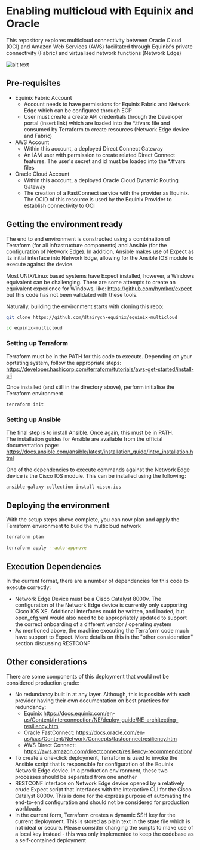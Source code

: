 # Enabling multicloud with Equinix and Oracle

This repository explores multicloud connectivity between Oracle Cloud (OCI) and Amazon Web Services (AWS) facilitated through Equinix's private connectivity (Fabric) and virtualised network functions (Network Edge)

![alt text](https://github.com/dtairych-equinix/equinix-multicloud/blob/main/img/oci-aws-equinix.jpg)

## Pre-requisites

- Equinix Fabric Account
    - Account needs to have permissions for Equinix Fabric and Network Edge which can be configured through ECP
    - User must create a create API credentials through the Developer portal (insert link) which are loaded into the *.tfvars file and consumed by Terraform to create resources (Network Edge device and Fabric)
- AWS Account
    - Within this account, a deployed Direct Connect Gateway
    - An IAM user with permission to create related Direct Connect features.  The user's secret and id must be loaded into the *.tfvars files
- Oracle Cloud Account
    - Within this account, a deployed Oracle Cloud Dynamic Routing Gateway
    - The creation of a FastConnect service with the provider as Equinix.  The OCID of this resource is used by the Equinix Provider to establish connectivity to OCI


## Getting the environment ready

The end to end environment is constructed using a combination of Terraform (for all infrastructure components) and Ansible (for the configuration of Network Edge).  In addition, Ansible makes use of Expect as its initial interface into Network Edge, allowing for the Ansible IOS module to execute against the device.  

Most UNIX/Linux based systems have Expect installed, however, a Windows equivalent can be challenging.  There are some  attempts to create an equivalent experience for Windows, like: https://github.com/hymkor/expect but this code has not been validated with these tools.  

Naturally, building the environment starts with cloning this repo:

```bash
git clone https://github.com/dtairych-equinix/equinix-multicloud

```
```bash
cd equinix-multicloud
```


### Setting up Terraform 

Terraform must be in the PATH for this code to execute.  Depending on your oprtating system, follow the appropriate steps: https://developer.hashicorp.com/terraform/tutorials/aws-get-started/install-cli

Once installed (and still in the directory above), perform initialise the Terraform environment

```bash
terraform init
```

### Setting up Ansible

The final step is to install Ansible.  Once again, this must be in PATH.  
The installation guides for Ansible are available from the official documentation page: https://docs.ansible.com/ansible/latest/installation_guide/intro_installation.html

One of the dependencies to execute commands against the Network Edge device is the Cisco IOS module.  This can be installed using the following: 

```bash
ansible-galaxy collection install cisco.ios
```

## Deploying the environment

With the setup steps above complete, you can now plan and apply the Terraform environment to build the multicloud network

```bash
terraform plan
```
```bash
terraform apply --auto-approve
```

## Execution Dependencies

In the current format, there are a number of dependencies for this code to execute correctly:
- Network Edge Device must be a Cisco Catalyst 8000v.  The configuration of the Network Edge device is currently only supporting Cisco IOS XE.  Additional interfaces could be written, and loaded, but open_cfg.yml would also need to be appropriately updated to support the correct onboarding of a different vendor / operating system
- As mentioned above, the machine executing the Terraform code much have support to Expect.  More details on this in the "other consideration" section discussing RESTCONF

## Other considerations

There are some components of this deployment that would not be considered production grade:
- No redundancy built in at any layer.  Although, this is possible with each provider having their own documentation on best practices for redundancy: 
    - Equinix https://docs.equinix.com/en-us/Content/Interconnection/NE/deploy-guide/NE-architecting-resiliency.htm 
    - Oracle FastConnect: https://docs.oracle.com/en-us/iaas/Content/Network/Concepts/fastconnectresiliency.htm
    - AWS Direct Connect: https://aws.amazon.com/directconnect/resiliency-recommendation/
- To create a one-click deployment, Terraform is used to invoke the Ansible script that is responsible for configuration of the Equinix Network Edge device.  In a production environment, these two processes should be separated from one another
- RESTCONF interface on Network Edge device opened by a relatively crude Expect script that interfaces with the interactive CLI for the Cisco Catalyst 8000v.  This is done for the express purpose of automating the end-to-end configuration and should not be considered for production workloads
- In the current form, Terraform creates a dynamic SSH key for the current deployment.  This is stored as plain text in the state file which is not ideal or secure.  Please consider changing the scripts to make use of a local key instead - this was only implemented to keep the codebase as a self-contained deployment